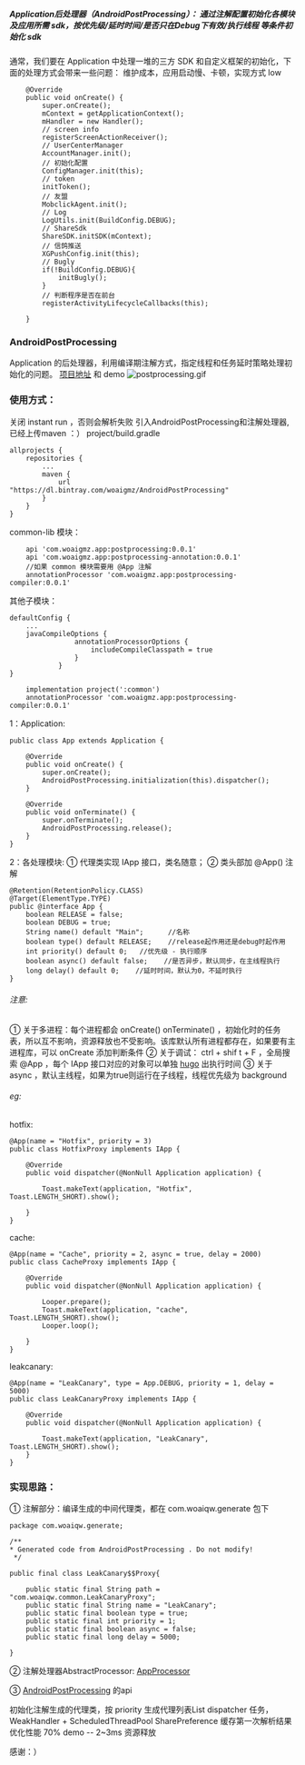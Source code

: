 ##### Application后处理器（AndroidPostProcessing）： 通过注解配置初始化各模块及应用所需 sdk，按优先级/延时时间/是否只在Debug下有效/执行线程  等条件初始化 sdk

通常，我们要在 Application 中处理一堆的三方 SDK 和自定义框架的初始化，下面的处理方式会带来一些问题：
维护成本，应用启动慢、卡顿，实现方式 low 

```
    @Override
    public void onCreate() {
        super.onCreate();
        mContext = getApplicationContext();
        mHandler = new Handler();
        // screen info
        registerScreenActionReceiver();
        // UserCenterManager
        AccountManager.init();
        // 初始化配置
        ConfigManager.init(this);
        // token
        initToken();
        // 友盟
        MobclickAgent.init();
        // Log
        LogUtils.init(BuildConfig.DEBUG);
        // ShareSdk
        ShareSDK.initSDK(mContext);
        // 信鸽推送
        XGPushConfig.init(this);
        // Bugly
        if(!BuildConfig.DEBUG){
            initBugly();
        }
        // 判断程序是否在前台
        registerActivityLifecycleCallbacks(this);

    }
```
### AndroidPostProcessing
Application 的后处理器，利用编译期注解方式，指定线程和任务延时策略处理初始化的问题。
[项目地址](https://github.com/woaigmz/AndroidPostProcessing) 和 demo
![postprocessing.gif](https://upload-images.jianshu.io/upload_images/8886407-d1cfae4b1bc48b39.gif?imageMogr2/auto-orient/strip)

### 使用方式：
关闭 instant run ，否则会解析失败
引入AndroidPostProcessing和注解处理器,已经上传maven ：）
project/build.gradle
```
allprojects {
    repositories {
        ...
        maven {
            url  "https://dl.bintray.com/woaigmz/AndroidPostProcessing"
        }
    }
}
```
common-lib 模块：
```
    api 'com.woaigmz.app:postprocessing:0.0.1'
    api 'com.woaigmz.app:postprocessing-annotation:0.0.1'
    //如果 common 模块需要用 @App 注解
    annotationProcessor 'com.woaigmz.app:postprocessing-compiler:0.0.1'
```
其他子模块：
```
defaultConfig {
    ...
    javaCompileOptions {
                annotationProcessorOptions {
                    includeCompileClasspath = true
                }
            }
}

    implementation project(':common')
    annotationProcessor 'com.woaigmz.app:postprocessing-compiler:0.0.1'
```

1：Application:
```
public class App extends Application {

    @Override
    public void onCreate() {
        super.onCreate();
        AndroidPostProcessing.initialization(this).dispatcher();
    }

    @Override
    public void onTerminate() {
        super.onTerminate();
        AndroidPostProcessing.release();
    }
}
```
2：各处理模块:
① 代理类实现 IApp 接口，类名随意；
② 类头部加 @App() 注解
```
@Retention(RetentionPolicy.CLASS)
@Target(ElementType.TYPE)
public @interface App {
    boolean RELEASE = false;
    boolean DEBUG = true;
    String name() default "Main";      //名称
    boolean type() default RELEASE;    //release起作用还是debug时起作用
    int priority() default 0;   //优先级 - 执行顺序
    boolean async() default false;    //是否异步，默认同步，在主线程执行
    long delay() default 0;    //延时时间，默认为0，不延时执行
}
```
###### 注意:
① 关于多进程：每个进程都会 onCreate()  onTerminate() ，初始化时的任务表，所以互不影响，资源释放也不受影响。该库默认所有进程都存在，如果要有主进程库，可以 onCreate 添加判断条件
② 关于调试： ctrl + shif t + F ，全局搜索 @App ，每个 IApp 接口对应的对象可以单独 [hugo](https://github.com/JakeWharton/hugo) 出执行时间
③ 关于 async ，默认主线程，如果为true则运行在子线程，线程优先级为 background
###### eg:
hotfix:
```
@App(name = "Hotfix", priority = 3)
public class HotfixProxy implements IApp {

    @Override
    public void dispatcher(@NonNull Application application) {

        Toast.makeText(application, "Hotfix", Toast.LENGTH_SHORT).show();

    }
}
```
cache:
```
@App(name = "Cache", priority = 2, async = true, delay = 2000)
public class CacheProxy implements IApp {

    @Override
    public void dispatcher(@NonNull Application application) {

        Looper.prepare();
        Toast.makeText(application, "cache", Toast.LENGTH_SHORT).show();
        Looper.loop();

    }
}
```
leakcanary:
```
@App(name = "LeakCanary", type = App.DEBUG, priority = 1, delay = 5000)
public class LeakCanaryProxy implements IApp {

    @Override
    public void dispatcher(@NonNull Application application) {

        Toast.makeText(application, "LeakCanary", Toast.LENGTH_SHORT).show();
    }
}
```

### 实现思路：

① 注解部分：编译生成的中间代理类，都在 com.woaiqw.generate 包下
```
package com.woaiqw.generate;

/**
* Generated code from AndroidPostProcessing . Do not modify!
 */

public final class LeakCanary$$Proxy{

    public static final String path = "com.woaiqw.common.LeakCanaryProxy";
    public static final String name = "LeakCanary";
    public static final boolean type = true;
    public static final int priority = 1;
    public static final boolean async = false;
    public static final long delay = 5000;

}
```

② 注解处理器AbstractProcessor:
[AppProcessor](https://github.com/woaigmz/AndroidPostProcessing/blob/master/postprocessing-compiler/src/main/java/com/woaiqw/appcompiler/AppProcessor.java)

③ [AndroidPostProcessing](https://github.com/woaigmz/AndroidPostProcessing/blob/master/postprocessing/src/main/java/com/woaiqw/postprocessing/AndroidPostProcessing.java) 的api

  初始化注解生成的代理类，按 priority 生成代理列表List<AppDelegate>
  dispatcher 任务，WeakHandler + ScheduledThreadPool
  SharePreference 缓存第一次解析结果 优化性能 70%  demo -- 2~3ms
  资源释放

感谢：）

